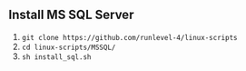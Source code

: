## Install MS SQL Server ##

1. `git clone https://github.com/runlevel-4/linux-scripts`
2. `cd linux-scripts/MSSQL/`
3. `sh install_sql.sh`
